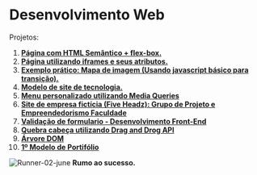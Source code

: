 ﻿# **Desenvolvimento Web**

Projetos:

1. **[Página com HTML Semântico + flex-box.](https://github.com/rafaelrodrigopa/HTML/tree/master/HTMLSemantico)**
2. **[Página utilizando iframes e seus atributos.](https://github.com/rafaelrodrigopa/HTML/tree/master/Iframe)**
3. **[Exemplo prático: Mapa de imagem (Usando javascript básico para transição).](https://github.com/rafaelrodrigopa/HTML/tree/master/Mapa%20da%20imagem)**
4. **[Modelo de site de tecnologia.](https://github.com/rafaelrodrigopa/HTML/tree/master/Modelo%20de%20site%20de%20tecnologia)**
5. **[Menu personalizado utilizando Media Queries](https://github.com/rafaelrodrigopa/HTML/tree/master/Menu%20personalizado)**
6. **[Site de empresa fictícia (Five Headz): Grupo de Projeto e Empreendedorismo Faculdade](https://github.com/rafaelrodrigopa/HTML/tree/master/Projeto-FiveHeadz)**
7. **[Validação de formulario - Desenvolvimento Front-End](https://github.com/rafaelrodrigopa/HTML/tree/master/ValidacaoFormulario)**
8. **[Quebra cabeça utilizando Drag and Drog API](https://github.com/rafaelrodrigopa/HTML/tree/master/Quebra-cabeca)**
9. **[Árvore DOM ](https://github.com/rafaelrodrigopa/HTML/tree/master/ArvoreDOM)**
10. **[1º Modelo de Portifólio]()**

 ![Runner-02-june](https://user-images.githubusercontent.com/27809524/82710926-70b32600-9c5a-11ea-8946-bc322b06f267.gif) **Rumo ao sucesso.**

